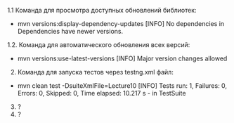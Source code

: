 1.1 Команда для просмотра доступных обновлений библиотек:
  
- mvn versions:display-dependency-updates
  [INFO] No dependencies in Dependencies have newer versions.

1.2. Команда для автоматического обновления всех версий: 
- mvn versions:use-latest-versions
  [INFO] Major version changes allowed


2. Команда для запуска тестов через testng.xml файл:
- mvn clean test -DsuiteXmlFile=Lecture10
  [INFO] Tests run: 1, Failures: 0, Errors: 0, Skipped: 0, Time elapsed: 10.217 s - in TestSuite

3. ?
4. ?